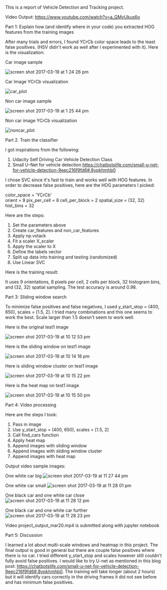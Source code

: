 This is a report of Vehicle Detection and Tracking project.

Video Output: https://www.youtube.com/watch?v=a_QMvUkus6o

Part 1: Explain how (and identify where in your code) you extracted HOG features from the training images

After many trials and errors, I found YCrCb color space leads to the least false positives. (HSV didn't work as well after I experimented with it). Here is the visualization: 

Car image sample 

![screen shot 2017-03-19 at 1 24 26 pm](https://cloud.githubusercontent.com/assets/11469505/24084444/b05fcdb2-0ca7-11e7-997d-40570d043b01.png)

Car Image YCrCb visualization

![car_plot](https://cloud.githubusercontent.com/assets/11469505/24084447/c45e4cd0-0ca7-11e7-894f-845790fdef5b.png)

Non car image sample

![screen shot 2017-03-19 at 1 25 44 pm](https://cloud.githubusercontent.com/assets/11469505/24084449/d266d91e-0ca7-11e7-9465-c3885e435b21.png)

Non car image YCrCb visualization

![noncar_plot](https://cloud.githubusercontent.com/assets/11469505/24084451/de148554-0ca7-11e7-8259-f6bd7c6facfa.png)

Part 2. Train the classifier 

I got inspirations from the following: 

1. Udacity Self Driving Car Vehicle Detection Class
2. Small U-Net for vehicle detection
https://chatbotslife.com/small-u-net-for-vehicle-detection-9eec216f9fd6#.8ypkhmhb0

I chose SVC since it's fast to train and works well with HOG features. In order to decrease false positives, here are the HOG parameters I picked: 

color_space = 'YCrCb'  
orient = 9
pix_per_cell = 8
cell_per_block = 2
spatial_size = (32, 32)
hist_bins = 32

Here are the steps:

1. Set the parameters above
2. Create car_features and non_car_features
3. Apply np.vstack
4. Fit a scaler X_scaler
5. Apply the scaler to X
6. Define the labels vector
7. Split up data into training and testing (randomized) 
8. Use Linear SVC

Here is the training result: 

It uses 9 orientations,  8 pixels per cell,  2 cells per block,  32 histogram bins, and  (32, 32) spatial sampling. The test accuracy is around 0.98.

Part 3: Sliding window search

To minimize false positives and false negatives, I used y_start_stop = (400, 650), scales = [1.5, 2]. I tried many combinations and this one seems to work the best. Scale larger than 1.5 doesn't seem to work well. 

Here is the original test1 image 

![screen shot 2017-03-19 at 10 12 53 pm](https://cloud.githubusercontent.com/assets/11469505/24089204/40fa49d0-0cf1-11e7-9382-2f43eb52230e.png)

Here is the sliding window on test1 image

![screen shot 2017-03-19 at 10 14 18 pm](https://cloud.githubusercontent.com/assets/11469505/24089209/6be60792-0cf1-11e7-9710-e0d7623b319e.png)

Here is sliding window cluster on test1 image 

![screen shot 2017-03-19 at 10 15 22 pm](https://cloud.githubusercontent.com/assets/11469505/24089220/92603d98-0cf1-11e7-814b-5cc0b262ed7f.png)

Here is the heat map on test1 image

![screen shot 2017-03-19 at 10 15 50 pm](https://cloud.githubusercontent.com/assets/11469505/24089227/a615aab2-0cf1-11e7-82e2-3627ca14f44f.png)

Part 4: Video processing

Here are the steps I took: 

1. Pass in image
2. Use y_start_stop = (400, 650), scales = [1.5, 2]
3. Call find_cars function
4. Apply heat map 
5. Append images with sliding window
6. Append images with sliding window cluster
7. Append images with heat map

Output video sample images:

One white car big
![screen shot 2017-03-19 at 11 27 44 pm](https://cloud.githubusercontent.com/assets/11469505/24090276/e87e6876-0cfb-11e7-94bd-08c8834d8f60.png)

One white car small
![screen shot 2017-03-19 at 11 28 01 pm](https://cloud.githubusercontent.com/assets/11469505/24090278/ee472590-0cfb-11e7-8a1d-8d0f0aeee386.png)

One black car and one white car close 
![screen shot 2017-03-19 at 11 28 12 pm](https://cloud.githubusercontent.com/assets/11469505/24090283/fc037878-0cfb-11e7-99d8-06b8a959dbc6.png)

One black car and one white car further
![screen shot 2017-03-19 at 11 28 23 pm](https://cloud.githubusercontent.com/assets/11469505/24090285/08020d24-0cfc-11e7-94f1-e69b13f3b6d0.png)


Video project_output_mar20.mp4 is submitted along with jupyter notebook


Part 5: Discussion

I learned a lot about multi-scale windows and heatmap in this project. The final output is good in general but there are couple false positives where there is no car. I tried different y_start_stop and scales however still couldn't fully avoid false positives. I would like to try U-net as mentioned in this blog post: https://chatbotslife.com/small-u-net-for-vehicle-detection-9eec216f9fd6#.8ypkhmhb0. The training will take longer (about 2 hours) but it will identify cars correctly in the driving frames it did not see before and has minimum false positives.

